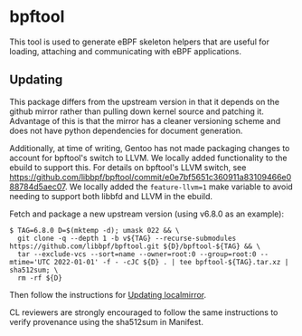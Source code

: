 # bpftool

This tool is used to generate eBPF skeleton helpers that are useful for loading,
attaching and communicating with eBPF applications.

## Updating

This package differs from the upstream version in that it depends on the github
mirror rather than pulling down kernel source and patching it. Advantage of this
is that the mirror has a cleaner versioning scheme and does not have python
dependencies for document generation.

Additionally, at time of writing, Gentoo has not made packaging changes to
account for bpftool's switch to LLVM. We locally added functionality to the
ebuild to support this. For details on bpftool's LLVM switch, see
https://github.com/libbpf/bpftool/commit/e0e7bf5651c360911a83109466e088784d5aec07.
We locally added the `feature-llvm=1` make variable to avoid needing to support
both libbfd and LLVM in the ebuild.

Fetch and package a new upstream version (using v6.8.0 as an example):

```
$ TAG=6.8.0 D=$(mktemp -d); umask 022 && \
  git clone -q --depth 1 -b v${TAG} --recurse-submodules https://github.com/libbpf/bpftool.git ${D}/bpftool-${TAG} && \
  tar --exclude-vcs --sort=name --owner=root:0 --group=root:0 --mtime='UTC 2022-01-01' -f - -cJC ${D} . | tee bpftool-${TAG}.tar.xz | sha512sum; \
  rm -rf ${D}
```

Then follow the instructions for
[Updating localmirror](https://chromium.googlesource.com/chromiumos/docs/+/HEAD/archive_mirrors.md#Updating-localmirror-localmirror_private).

CL reviewers are strongly encouraged to follow the same instructions to verify
provenance using the sha512sum in Manifest.
